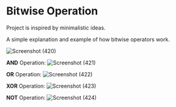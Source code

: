 # Bitwise Operation

Project is inspired by minimalistic ideas.

A simple explanation and example of how bitwise operators work.

![Screenshot (420)](https://user-images.githubusercontent.com/72400473/127728697-04bfbab2-0978-4a7e-bbdb-1af9ad6d3628.png)

**AND** Operation:
![Screenshot (421)](https://user-images.githubusercontent.com/72400473/127728703-3737e1f2-bcd6-4281-a7b7-845df48de11f.png)


**OR** Operation:
![Screenshot (422)](https://user-images.githubusercontent.com/72400473/127728707-07d21073-def2-49d8-ac34-5082041bf80e.png)


**XOR** Operation:
![Screenshot (423)](https://user-images.githubusercontent.com/72400473/127728719-47775ea0-e801-4608-b80f-1797879b08a1.png)


**NOT** Operation:
![Screenshot (424)](https://user-images.githubusercontent.com/72400473/127728727-a66bf104-f4ed-4d40-b887-b76d730a1ea7.png)

